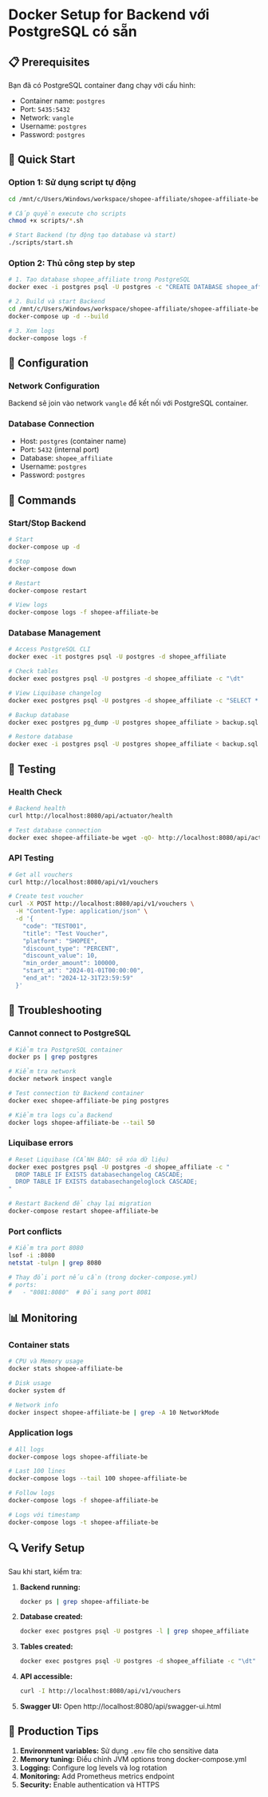 # Docker Setup for Backend với PostgreSQL có sẵn

## 📋 Prerequisites

Bạn đã có PostgreSQL container đang chạy với cấu hình:
- Container name: `postgres`
- Port: `5435:5432`
- Network: `vangle`
- Username: `postgres`
- Password: `postgres`

## 🚀 Quick Start

### Option 1: Sử dụng script tự động

```bash
cd /mnt/c/Users/Windows/workspace/shopee-affiliate/shopee-affiliate-be

# Cấp quyền execute cho scripts
chmod +x scripts/*.sh

# Start Backend (tự động tạo database và start)
./scripts/start.sh
```

### Option 2: Thủ công step by step

```bash
# 1. Tạo database shopee_affiliate trong PostgreSQL
docker exec -i postgres psql -U postgres -c "CREATE DATABASE shopee_affiliate;"

# 2. Build và start Backend
cd /mnt/c/Users/Windows/workspace/shopee-affiliate/shopee-affiliate-be
docker-compose up -d --build

# 3. Xem logs
docker-compose logs -f
```

## 🔧 Configuration

### Network Configuration
Backend sẽ join vào network `vangle` để kết nối với PostgreSQL container.

### Database Connection
- Host: `postgres` (container name)
- Port: `5432` (internal port)
- Database: `shopee_affiliate`
- Username: `postgres`
- Password: `postgres`

## 📝 Commands

### Start/Stop Backend

```bash
# Start
docker-compose up -d

# Stop
docker-compose down

# Restart
docker-compose restart

# View logs
docker-compose logs -f shopee-affiliate-be
```

### Database Management

```bash
# Access PostgreSQL CLI
docker exec -it postgres psql -U postgres -d shopee_affiliate

# Check tables
docker exec postgres psql -U postgres -d shopee_affiliate -c "\dt"

# View Liquibase changelog
docker exec postgres psql -U postgres -d shopee_affiliate -c "SELECT * FROM databasechangelog;"

# Backup database
docker exec postgres pg_dump -U postgres shopee_affiliate > backup.sql

# Restore database
docker exec -i postgres psql -U postgres shopee_affiliate < backup.sql
```

## 🧪 Testing

### Health Check
```bash
# Backend health
curl http://localhost:8080/api/actuator/health

# Test database connection
docker exec shopee-affiliate-be wget -qO- http://localhost:8080/api/actuator/health | grep -o '"status":"UP"'
```

### API Testing
```bash
# Get all vouchers
curl http://localhost:8080/api/v1/vouchers

# Create test voucher
curl -X POST http://localhost:8080/api/v1/vouchers \
  -H "Content-Type: application/json" \
  -d '{
    "code": "TEST001",
    "title": "Test Voucher",
    "platform": "SHOPEE",
    "discount_type": "PERCENT",
    "discount_value": 10,
    "min_order_amount": 100000,
    "start_at": "2024-01-01T00:00:00",
    "end_at": "2024-12-31T23:59:59"
  }'
```

## 🐛 Troubleshooting

### Cannot connect to PostgreSQL

```bash
# Kiểm tra PostgreSQL container
docker ps | grep postgres

# Kiểm tra network
docker network inspect vangle

# Test connection từ Backend container
docker exec shopee-affiliate-be ping postgres

# Kiểm tra logs của Backend
docker logs shopee-affiliate-be --tail 50
```

### Liquibase errors

```bash
# Reset Liquibase (CẢNH BÁO: sẽ xóa dữ liệu)
docker exec postgres psql -U postgres -d shopee_affiliate -c "
  DROP TABLE IF EXISTS databasechangelog CASCADE;
  DROP TABLE IF EXISTS databasechangeloglock CASCADE;
"

# Restart Backend để chạy lại migration
docker-compose restart shopee-affiliate-be
```

### Port conflicts

```bash
# Kiểm tra port 8080
lsof -i :8080
netstat -tulpn | grep 8080

# Thay đổi port nếu cần (trong docker-compose.yml)
# ports:
#   - "8081:8080"  # Đổi sang port 8081
```

## 📊 Monitoring

### Container stats
```bash
# CPU và Memory usage
docker stats shopee-affiliate-be

# Disk usage
docker system df

# Network info
docker inspect shopee-affiliate-be | grep -A 10 NetworkMode
```

### Application logs
```bash
# All logs
docker-compose logs shopee-affiliate-be

# Last 100 lines
docker-compose logs --tail 100 shopee-affiliate-be

# Follow logs
docker-compose logs -f shopee-affiliate-be

# Logs với timestamp
docker-compose logs -t shopee-affiliate-be
```

## 🔍 Verify Setup

Sau khi start, kiểm tra:

1. **Backend running:**
   ```bash
   docker ps | grep shopee-affiliate-be
   ```

2. **Database created:**
   ```bash
   docker exec postgres psql -U postgres -l | grep shopee_affiliate
   ```

3. **Tables created:**
   ```bash
   docker exec postgres psql -U postgres -d shopee_affiliate -c "\dt"
   ```

4. **API accessible:**
   ```bash
   curl -I http://localhost:8080/api/v1/vouchers
   ```

5. **Swagger UI:**
   Open http://localhost:8080/api/swagger-ui.html

## 🚀 Production Tips

1. **Environment variables:** Sử dụng `.env` file cho sensitive data
2. **Memory tuning:** Điều chỉnh JVM options trong docker-compose.yml
3. **Logging:** Configure log levels và log rotation
4. **Monitoring:** Add Prometheus metrics endpoint
5. **Security:** Enable authentication và HTTPS